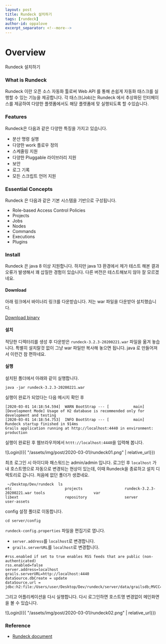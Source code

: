 ```yaml
---
layout: post
title: Rundeck 설치하기 
tags: [rundeck]
author-id: oppalove
excerpt_separator: <!--more-->
---
```

# Overview
Rundeck 설치하기 

<!--more-->
### What is Rundeck
Rundeck 이란 오픈 소스 자동화 툴로써 Web API 를 통해 손쉽게 자동화 태스크를 실행할 수 있는 기능을 제공합니다. 각 태스크(Job)는 Rundeck 에서 추상화된 인터페이스를 제공하여 다양한 플렛폼에서도 해당 플렛폼에 맞 실행되도록 할 수있습니다.

### Features
Rundeck은 다음과 같은 다양한 특징을 가지고 있습니다.
 - 분산 명령 실행
 - 다양한 work 플로우 정의
 - 스케줄링 지원 
 - 다양한 Pluggable 라이브러리 지원 
 - 보안
 - 로그 기록 
 - 모든 스크립트 언어 지원

### Essential Concepts
Rundeck 은 다음과 같은 기본 시스템을 기반으로 구성됩니다.
- Role-based Access Control Policies
- Projects
- Jobs
- Nodes
- Commands
- Executions
- Plugins

### Install
Rundeck 은 java 8 이상 지원합니다. 하지만 java 13 환경에서 제가 테스트 해본 결과 오류가 발생해서 꽤 삽질한 경험이 있습니다. 다른 버전은 테스트해보지 않아 잘 모르겠네요.
#### Download
아래 링크에서 바이너리 링크를 다운받습니다. 저는 war 파일을 다운받아 설치했습니다.

[Download binary](https://docs.rundeck.com/downloads.html)

#### 설치
적당한 디렉터리를 생성 후 다운받은 `rundeck-3.2.3-20200221.war` 파일을 옮겨 놓습니다.
특별히 설치랄것 없이 그냥 war 파일만 복사해 놓으면 됩니다. java 로 만들어져서 이런건 참 편하네요.

#### 실행
설치된 폴더에서 아래와 같이 실행합니다.
```
java -jar rundeck-3.2.3-20200221.war
```

실행이 완료가 되었다는 다음 메시지 확인 후
```
[2020-03-01 14:18:54.594]  WARN BootStrap --- [           main] [Development Mode] Usage of H2 database is recommended only for development and testing
[2020-03-01 14:18:54.753]  INFO BootStrap --- [           main] Rundeck startup finished in 914ms
Grails application running at http://localhost:4440 in environment: production
```

실행이 완료된 후 웹브라우저에서 `httt://localhost:4440`을 입력해 봅니다.

![Login]({{ "/assets/img/post/2020-03-01/rundeck01.png" | relative_url}})

최초 로그인 시 아이디와 패스워드는 admin/admin 입니다.
로그인 후 `localhost` 가 내 호스트명으로 자동으로 변경되는 현상이 있는데, 이때 Rundeck을 종료하고 설치 디렉토리로 갑니다. 처음에 없던 폴더가 생겼네요.

```
 ~/Desktop/Dev/rundeck  ls
etc                        projects                   rundeck-3.2.3-20200221.war tools                      var
libext                     repository                 server                     user-assets
```

config 설정 폴더로 이동합니다.
```
cd server/config
```

`rundeck-config.properties` 파일을 편집기로 엽니다.

 - `server.address`를 `localhost`로 변경합니다.
 - `grails.serverURL`를 `localhost`로 변경합니다.
```
#rss.enabled if set to true enables RSS feeds that are public (non-authenticated)
rss.enabled=false
server.address=localhost
grails.serverURL=http://localhost:4440
dataSource.dbCreate = update
dataSource.url = jdbc:h2:file:/Users/user/Desktop/Dev/rundeck/server/data/grailsdb;MVCC=true
```

그리고 어플리케이션을 다시 실행합니다. 다시 로그인하면 호스트명 변경없이 메인화면을 볼 수 있습니다.

![Login]({{ "/assets/img/post/2020-03-01/rundeck02.png" | relative_url}})

### Reference
- [Rundeck document](https://docs.rundeck.com/docs/manual/03-getting-started.html)